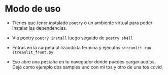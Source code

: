 # Modo de uso

- Tienes que tener instalado ```poetry``` o un ambiente virtual para poder instalar las dependencias. 

- Via poetry ```poetry install``` luego seguido de ```poetry shell```

- Entras en la carpeta utilizando la termina y ejecutas ```streamlit run streamlit_front.py```

- Eso abre una pestaña en tu navegador donde puedes cargar audios. Dejé como ejemplo dos samples uno con mi tos y otro de una tos covid. 
